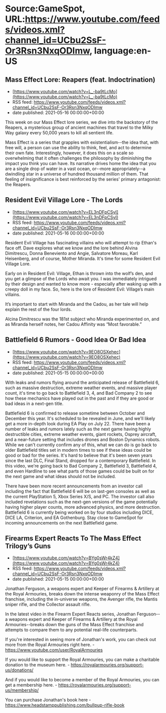 # Source:GameSpot, URL:https://www.youtube.com/feeds/videos.xml?channel_id=UCbu2SsF-Or3Rsn3NxqODImw, language:en-US

## Mass Effect Lore: Reapers (feat. Indoctrination)
 - [https://www.youtube.com/watch?v=L_-ba9tLcMo](https://www.youtube.com/watch?v=L_-ba9tLcMo)
 - RSS feed: https://www.youtube.com/feeds/videos.xml?channel_id=UCbu2SsF-Or3Rsn3NxqODImw
 - date published: 2021-05-16 00:00:00+00:00

This week on our Mass Effect lore series, we dive into the backstory of the Reapers, a mysterious group of ancient machines that travel to the Milky Way galaxy every 50,000 years to kill all sentient life.

Mass Effect is a series that grapples with existentialism--the idea that, with free will, a person can use the ability to think, feel, and act to determine their own fate. Interestingly, however, it does this on a scale so overwhelming that it often challenges the philosophy by diminishing the impact you think you can have. Its narrative drives home the idea that you are a single drop of water in a vast ocean, or--more appropriately--a dwindling star in a universe of hundred thousand million of them. That feeling of insignificance is best reinforced by the series' primary antagonist: the Reapers.

## Resident Evil Village Lore - The Lords
 - [https://www.youtube.com/watch?v=EL3nDFpCSyI](https://www.youtube.com/watch?v=EL3nDFpCSyI)
 - RSS feed: https://www.youtube.com/feeds/videos.xml?channel_id=UCbu2SsF-Or3Rsn3NxqODImw
 - date published: 2021-05-16 00:00:00+00:00

Resident Evil Village has fascinating villains who will attempt to rip Ethan's face off. Dave explores what we know and the lore behind Alvina Dimitrescu, Donna Beneviento and Angie, Salvatore Moreau, Karl Heisenberg, and of course, Mother Miranda. It's time for some Resident Evil Village Lore.

Early on in Resident Evil: Village, Ethan is thrown into the wolf’s den, and you get a glimpse of the Lords who await you. I was immediately intrigued by their design and wanted to know more - especially after waking up with a creepy doll in my face. So, here is the lore of Resident Evil: Village’s main villains.

It’s important to start with Miranda and the Cadou, as her tale will help explain the rest of the four lords.

Alcina Dimitrescu was the 181st subject who Miranda experimented on, and as Miranda herself notes, her Cadou Affinity was “Most favorable.”

## Battlefield 6 Rumors - Good Idea Or Bad Idea
 - [https://www.youtube.com/watch?v=9EO8OSXehec](https://www.youtube.com/watch?v=9EO8OSXehec)
 - RSS feed: https://www.youtube.com/feeds/videos.xml?channel_id=UCbu2SsF-Or3Rsn3NxqODImw
 - date published: 2021-05-15 00:00:00+00:00

With leaks and rumors flying around the anticipated release of Battlefield 6, such as massive destruction, extreme weather events, and massive player count, it's time to go back to Battlefield 3, 4, and Bad Company 2 to see how these mechanics have played out in the past and if they are good or bad ideas in a next-gen title. 

Battlefield 6 is confirmed to release sometime between October and December this year. It's scheduled to be revealed in June, and we'll likely get a more in-depth look during EA Play on July 22. There have been a number of leaks and rumors lately such as the next game having highly destructible cities, extreme weather events, giant rockets, Osprey aircraft, and a near-future setting that includes drones and Boston Dynamics robots. While we can't currently confirm any of this, what we can do is go back to older Battlefield titles set in modern times to see if these ideas could be good or bad for the series.
It's hard to believe that it's been seven years since the last DLC, Final Stand, dropped for a contemporary Battlefield. In this video, we're going back to Bad Company 2, Battlefield 3, Battlefield 4, and even Hardline to see what parts of those games could be built on for the next game and what ideas should not be included.

There have been more recent announcements from an investor call including the fact that Battlefield 6 will be on last-gen consoles as well as the current PlayStation 5, Xbox Series X/S, and PC. The investor call also included revelations such as the next-gen versions of the game potentially having higher player counts, more advanced physics, and more destruction. Battlefield 6 is currently being worked on by four studios including DICE, DICE LA, Criterion, and EA Gothenburg. Stay close to GameSpot for incoming announcements on the next Battlefield game.

## Firearms Expert Reacts To The Mass Effect Trilogy’s Guns
 - [https://www.youtube.com/watch?v=BYg0sWr4kZ4](https://www.youtube.com/watch?v=BYg0sWr4kZ4)
 - RSS feed: https://www.youtube.com/feeds/videos.xml?channel_id=UCbu2SsF-Or3Rsn3NxqODImw
 - date published: 2021-05-15 00:00:00+00:00

Jonathan Ferguson, a weapons expert and Keeper of Firearms & Artillery at the Royal Armouries, breaks down the intense weaponry of the Mass Effect franchise, including the in-universe weapons, the Avenger rifle, the Mantis sniper rifle, and the Collector assault rifle.

In the latest video in the Firearm Expert Reacts series, Jonathan Ferguson--a weapons expert and Keeper of Firearms & Artillery at the Royal Armouries--breaks down the guns of the Mass Effect franchise and attempts to compare them to any potential real-life counterparts.

If you're interested in seeing more of Jonathan's work, you can check out more from the Royal Armouries right here. - https://www.youtube.com/user/RoyalArmouries

If you would like to support the Royal Armouries, you can make a charitable donation to the museum here. - https://royalarmouries.org/support-us/donations/

And if you would like to become a member of the Royal Armouries, you can get a membership here. - https://royalarmouries.org/support-us/membership/

You can purchase Jonathan's book here - https://www.headstamppublishing.com/bullpup-rifle-book


